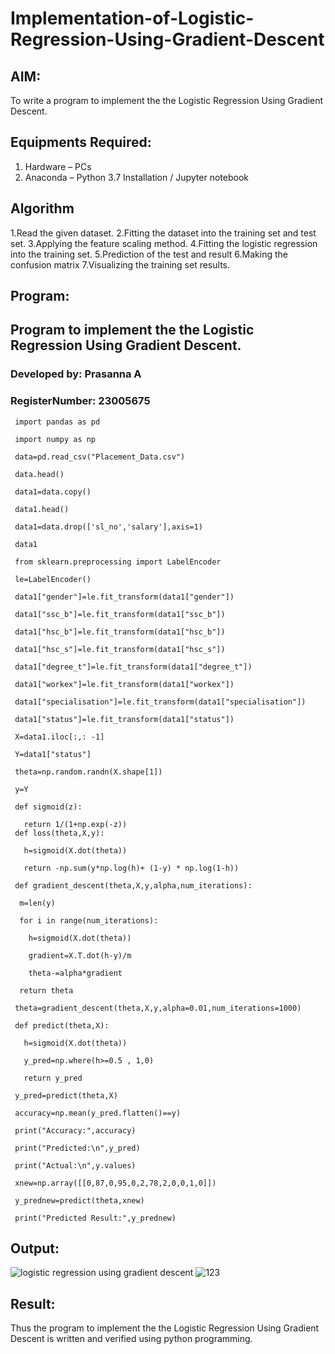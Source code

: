 # Implementation-of-Logistic-Regression-Using-Gradient-Descent

## AIM:
To write a program to implement the the Logistic Regression Using Gradient Descent.

## Equipments Required:
1. Hardware – PCs
2. Anaconda – Python 3.7 Installation / Jupyter notebook

## Algorithm
1.Read the given dataset.
2.Fitting the dataset into the training set and test set.
3.Applying the feature scaling method.
4.Fitting the logistic regression into the training set.
5.Prediction of the test and result
6.Making the confusion matrix 7.Visualizing the training set results.
 

## Program:
## Program to implement the the Logistic Regression Using Gradient Descent.
### Developed by: Prasanna A
### RegisterNumber: 23005675
```
 import pandas as pd
 
 import numpy as np
 
 data=pd.read_csv("Placement_Data.csv")
 
 data.head()
 
 data1=data.copy()
 
 data1.head()
 
 data1=data.drop(['sl_no','salary'],axis=1)
 
 data1
 
 from sklearn.preprocessing import LabelEncoder
 
 le=LabelEncoder()
 
 data1["gender"]=le.fit_transform(data1["gender"])
 
 data1["ssc_b"]=le.fit_transform(data1["ssc_b"])
 
 data1["hsc_b"]=le.fit_transform(data1["hsc_b"])
 
 data1["hsc_s"]=le.fit_transform(data1["hsc_s"])
 
 data1["degree_t"]=le.fit_transform(data1["degree_t"])
 
 data1["workex"]=le.fit_transform(data1["workex"])
 
 data1["specialisation"]=le.fit_transform(data1["specialisation"])
 
 data1["status"]=le.fit_transform(data1["status"])
 
 X=data1.iloc[:,: -1]
 
 Y=data1["status"]
 
 theta=np.random.randn(X.shape[1])
 
 y=Y
 
 def sigmoid(z):
 
   return 1/(1+np.exp(-z))
 def loss(theta,X,y):
   
   h=sigmoid(X.dot(theta))
   
   return -np.sum(y*np.log(h)+ (1-y) * np.log(1-h))
 
 def gradient_descent(theta,X,y,alpha,num_iterations):
 
  m=len(y)
  
  for i in range(num_iterations):
  
    h=sigmoid(X.dot(theta))
  
    gradient=X.T.dot(h-y)/m
    
    theta-=alpha*gradient
 
  return theta
 
 theta=gradient_descent(theta,X,y,alpha=0.01,num_iterations=1000)
 
 def predict(theta,X):
 
   h=sigmoid(X.dot(theta))
   
   y_pred=np.where(h>=0.5 , 1,0)
   
   return y_pred
 
 y_pred=predict(theta,X)
 
 accuracy=np.mean(y_pred.flatten()==y)
 
 print("Accuracy:",accuracy)
 
 print("Predicted:\n",y_pred)
 
 print("Actual:\n",y.values)
 
 xnew=np.array([[0,87,0,95,0,2,78,2,0,0,1,0]])
 
 y_prednew=predict(theta,xnew)
 
 print("Predicted Result:",y_prednew)
```
## Output:
![logistic regression using gradient descent](sam.png)
![123](https://github.com/user-attachments/assets/1c921e6e-87b1-4cab-bea1-dc9a90553fa0)


## Result:
Thus the program to implement the the Logistic Regression Using Gradient Descent is written and verified using python programming.

